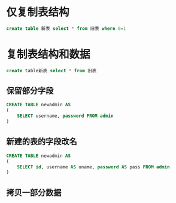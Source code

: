 
# 仅复制表结构

```SQL
create table 新表 select * from 旧表 where 0=1
```

# 复制表结构和数据

```SQL
create table新表 select * from 旧表
```

## 保留部分字段

```SQL
CREATE TABLE newadmin AS
(
    SELECT username, password FROM admin
)

```

## 新建的表的字段改名

```SQL
CREATE TABLE newadmin AS
(  
    SELECT id, username AS uname, password AS pass FROM admin
)

```

## 拷贝一部分数据

```SQL

```